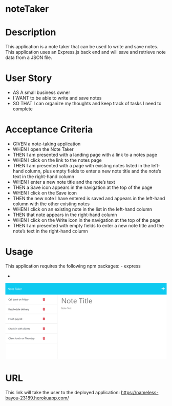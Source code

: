 # noteTaker

# Description

This application is a note taker that can be used to write and save notes. This application uses an Express.js back end and will save and retrieve note data from a JSON file.

# User Story

- AS A small business owner
- I WANT to be able to write and save notes
- SO THAT I can organize my thoughts and keep track of tasks I need to complete

# Acceptance Criteria

- GIVEN a note-taking application
- WHEN I open the Note Taker
- THEN I am presented with a landing page with a link to a notes page
- WHEN I click on the link to the notes page
- THEN I am presented with a page with existing notes listed in the left-hand column, plus empty fields to enter a new note title and the note’s text in the right-hand column
- WHEN I enter a new note title and the note’s text
- THEN a Save icon appears in the navigation at the top of the page
- WHEN I click on the Save icon
- THEN the new note I have entered is saved and appears in the left-hand column with the other existing notes
- WHEN I click on an existing note in the list in the left-hand column
- THEN that note appears in the right-hand column
- WHEN I click on the Write icon in the navigation at the top of the page
- THEN I am presented with empty fields to enter a new note title and the note’s text in the right-hand column

# Usage

This application requires the following npm packages:
    - express

- 

![alt text](./assets/exampleNT.png)

# URL

This link will take the user to the deployed application: https://nameless-bayou-23189.herokuapp.com/

